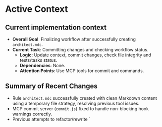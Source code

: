 # Active Context

## Current implementation context
- **Overall Goal**: Finalizing workflow after successfully creating `architect.mdc`.
- **Current Task**: Committing changes and checking workflow status.
  - **Logic**: Update context, commit changes, check file integrity and tests/tasks status.
  - **Dependencies**: None.
  - **Attention Points**: Use MCP tools for commit and commands.

## Summary of Recent Changes
- Rule `architect.mdc` successfully created with clean Markdown content using a temporary file strategy, resolving previous tool issues.
- MCP commit server (`commit.js`) fixed to handle non-blocking hook warnings correctly.
- Previous attempts to refactor/rewrite `